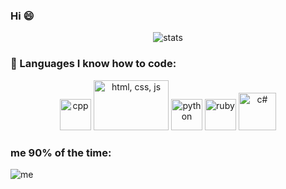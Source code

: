 ### Hi 😄
<p align="center">
	<img src="https://github-readme-stats.vercel.app/api?username=sander15&&show_icons=true&title_color=ffffff&icon_color=bb2acf&text_color=daf7dc&bg_color=151515" alt="stats">
</p>

### 🧠 Languages I know how to code:

<p align="center">
  <img src="https://isocpp.org/assets/images/cpp_logo.png" alt="cpp" width="50" height="50">
  <img src="https://www.broughtondesigns.com.au/wp-content/uploads/2014/07/html-css-js.png" alt="html, css, js" width="120" height="80">
  <img src="https://upload.wikimedia.org/wikipedia/commons/thumb/c/c3/Python-logo-notext.svg/768px-Python-logo-notext.svg.png" alt="python" width="50" height="50">
  <img src="https://upload.wikimedia.org/wikipedia/commons/thumb/7/73/Ruby_logo.svg/1024px-Ruby_logo.svg.png" alt="ruby" width="50" height="50">
  <img src="https://upload.wikimedia.org/wikipedia/commons/thumb/8/82/C_Sharp_logo.png/715px-C_Sharp_logo.png" alt="c#" width="60" height="60">
</p>

### me 90% of the time:

<p>
  <img src="https://i.ytimg.com/vi/31HfP81oWDI/maxresdefault.jpg" alt="me"
</p>
